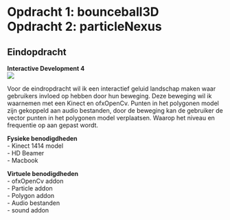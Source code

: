 <h1>Opdracht 1: bounceball3D<br> 
Opdracht 2: particleNexus</h1>

<h2>Eindopdracht</h2> 
<b>Interactive Development 4</b><br>
<img src="http://studenthome.hku.nl/~julian.vandebeek/img/img.png" /><br>
<p>Voor de eindropdracht wil ik een interactief geluid landschap maken waar gebruikers invloed op hebben door hun beweging. Deze beweging wil ik waarnemen met een Kinect en ofxOpenCv. Punten in het polygonen model zijn gekoppeld aan audio bestanden, door de beweging kan de gebruiker de vector punten in het polygonen model verplaatsen. Waarop het niveau en frequentie op aan gepast wordt.</p>
<p><b>Fysieke benodigdheden</b><br>
- Kinect 1414 model<br>
- HD Beamer<br>
- Macbook<br>
</p>

<p><b>Virtuele benodigdheden</b><br>
- ofxOpenCv addon<br>
- Particle addon<br>
- Polygon addon<br>
- Audio bestanden<br>
- sound addon<br>
</p>